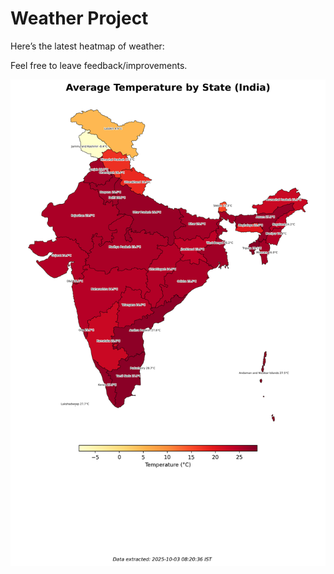 # Weather Project

Here’s the latest heatmap of weather:

Feel free to leave feedback/improvements.

![India Heatmap](docs/assets/india_heatmap.png?v=DF39FE)
